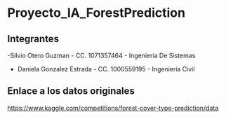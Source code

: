 # Proyecto_IA_ForestPrediction

## Integrantes

-Silvio Otero Guzman - CC. 1071357464 - Ingenieria De Sistemas
 - Daniela Gonzalez Estrada - CC. 1000559195 - Ingenieria Civil
 
 
 ## Enlace a los datos originales 
 
 https://www.kaggle.com/competitions/forest-cover-type-prediction/data
